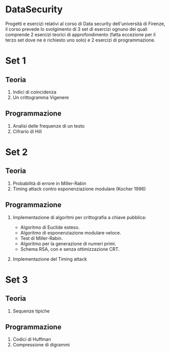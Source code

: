 # DataSecurity
Progetti e esercizi relativi al corso di Data security dell'università di Firenze, il corso prevede lo svolgimento di 3 set di esercizi ognuno dei quali comprende 2 esercizi teorici di approfondimento (fatta eccezione per il terzo set dove ne è richiesto uno solo) e 2 esercizi di programmazione. 

# Set 1
## Teoria
1. Indici di coincidenza
2. Un crittogramma Vigenere

## Programmazione
1. Analisi delle frequenze di un testo
2. Cifrario di Hill

# Set 2
## Teoria
1. Probabilità di errore in Miller-Rabin
2. Timing attack contro esponenziazione modulare (Kocher 1996)

## Programmazione
1. Implementazione di algoritmi per crittografia a chiave pubblica:
   - Algoritmo di Euclide esteso.
   - Algoritmo di esponenziazione modulare veloce.
   - Test di Miller-Rabin.
   - Algoritmo per la generazione di numeri primi.
   - Schema RSA, con e senza ottimizzazione CRT.
    
2. Implementazione del Timing attack

# Set 3
## Teoria
1. Sequenze tipiche

## Programmazione
1. Codici di Huffman
2. Compressione di digrammi
